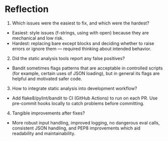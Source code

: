 # Reflection

1. Which issues were the easiest to fix, and which were the hardest?
- Easiest: style issues (f-strings, using with open) because they are mechanical and low risk.
- Hardest: replacing bare except blocks and deciding whether to raise errors or ignore them — required thinking about intended behavior.

2. Did the static analysis tools report any false positives?
- Bandit sometimes flags patterns that are acceptable in controlled scripts (for example, certain uses of JSON loading), but in general its flags are helpful and motivated safer code.

3. How to integrate static analysis into development workflow?
- Add flake8/pylint/bandit to CI (GitHub Actions) to run on each PR. Use pre-commit hooks locally to catch problems before committing.

4. Tangible improvements after fixes?
- More robust input handling, improved logging, no dangerous eval calls, consistent JSON handling, and PEP8 improvements which aid readability and maintainability.
